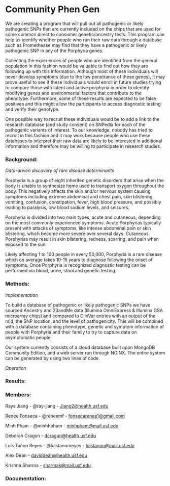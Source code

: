 # Community Phen Gen

We are creating a program that will pull out all pathogenic or likely pathogenic SNPs that are currently included on the chips that are used for some common direct to consumer genetic/ancestry tests. This program can help us identify whether people who run their raw data through a database such as Promethease may find that they have a pathogenic or likely pathogenic SNP in any of the Porphyria genes. 

Collecting the experiences of people who are identified from the general population in this fashion would be valuable to find out how they are following up with this information. Although most of these individuals will never develop symptoms (due to the low penetrance of these genes), it may prove useful to see if these individuals would enroll in future studies trying to compare those with latent and active porphyria in order to identify modifying genes and environmental factors that contribute to the phenotype. Furthermore, some of these results are expected to be false positives and this might allow the participants to access diagnostic testing and verify their genotype.

One possible way to recruit these individuals would be to add a link to the research database (and study consent) on SNPedia for each of the pathogenic variants of interest. To our knowledge, nobody has tried to recruit in this fashion and it may work because people who use these databases to interpret their raw data are likely to be interested in additional information and therefore may be willing to participate in research studies.

### Background:
*Data-driven discovery of rare disease determinants*

Porphyria is a group of eight inherited genetic disorders that arise when the body is unable to synthesize heme used to transport oxygen throughout the body. This negatively affects the skin and/or nervous system causing symptoms including extreme abdominal and chest pain, skin blistering, vomiting, confusion, constipation, fever, high blood pressure, and possibly leading to paralysis, low blood sodium levels, and seizures.

Porphyria is divided into two main types, acute and cutaneous, depending on the most commonly experienced symptoms. Acute Porphyrias typically present with attacks of symptoms, like intense abdominal pain or skin blistering, which become more severe over several days. Cutaneous Porphyrias may result in skin blistering, redness, scarring, and pain when exposed to the sun.

Likely affecting 1 to 100 people in every 50,000, Porphyria is a rare disease which on average takes 10-15 years to diagnose following the onset of symptoms. Once Porphyria is recognized diagnostic testing can be performed via blood, urine, stool and genetic testing.

### Methods:
*Implementation*

To build a database of pathogenic or likely pathogenic SNPs we have sourced Ancestry and 23andMe data (Illumina OmniExpress & Illumina GSA microarray chips) and compared to ClinVar entries with an output of the rsid, the SNP location, and the level of pathogenicity. This will be combined with a database containing phenotype, genetic and symptom information of people with Porphyria and their family to try to capture data on asymptomatic people.

Our system currently consists of a cloud database built upon MongoDB Community Edition, and a web server run through NGINX. The entire system can be generated by using two lines of code.

*Operation*

### Results:

### Members:
Rays Jiang - @ray-jiang - Jiang2@health.usf.edu 

Renee Fonseca - @reneemf - fonsecarenee1@gmail.com

Minh Pham - @minhhpham - minhpham@mail.usf.edu 

Deborah Cragun - dcragun@health.usf.edu 

Luis Tañon Reyes - @luistanonreyes - luistanon@mail.usf.edu

Alex Dean - daviddean@health.usf.edu

Krishna Sharma - sharmak@mail.usf.edu

### Documentation:
